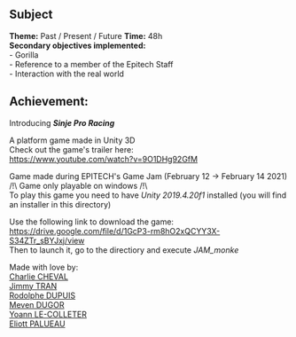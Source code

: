## Subject

**Theme:** Past / Present / Future 
**Time:** 48h  
**Secondary objectives implemented:**  
    - Gorilla  
    - Reference to a member of the Epitech Staff  
    - Interaction with the real world    

## Achievement:  
  
Introducing ***Sinje Pro Racing***  
  
A platform game made in Unity 3D  
Check out the game's trailer here:  
https://www.youtube.com/watch?v=9O1DHg92GfM  

Game made during EPITECH's Game Jam (February 12 -> February 14 2021)  
/!\ Game only playable on windows /!\  
To play this game you need to have *Unity 2019.4.20f1* installed (you will find an installer in this directory)  

Use the following link to download the game:  
https://drive.google.com/file/d/1GcP3-rm8hO2xQCYY3X-S34ZTr_sBYJxj/view  
Then to launch it, go to the directiory and execute *JAM_monke*
  
Made with love by:    
[Charlie CHEVAL](https://github.com/Charlie50)  
[Jimmy TRAN](https://github.com/shynriu)  
[Rodolphe DUPUIS](https://github.com/RodolpheDupuis)  
[Meven DUGOR](https://github.com/Assurio)  
[Yoann LE-COLLETER](https://github.com/Zoujoko)  
[Eliott PALUEAU](https://github.com/EliottPal)  
